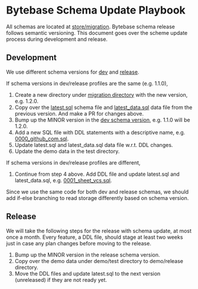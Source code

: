 # Bytebase Schema Update Playbook

All schemas are located at [store/migration](https://github.com/bytebase/bytebase/tree/main/store/migration). Bytebase schema release follows semantic versioning. This document goes over the scheme update process during development and release.

## Development
We use different schema versions for [dev](https://github.com/bytebase/bytebase/blob/main/bin/server/cmd/profile_dev.go) and [release](https://github.com/bytebase/bytebase/blob/main/bin/server/cmd/profile_release.go). 

If schema versions in dev/release profiles are the same (e.g. 1.1.0),
1. Create a new directory under [migration directory](https://github.com/bytebase/bytebase/tree/main/store/migration) with the new version, e.g. 1.2.0.
2. Copy over the [latest.sql](https://github.com/bytebase/bytebase/blob/main/store/migration/1.1.0/latest.sql) schema file and [latest_data.sql](https://github.com/bytebase/bytebase/blob/main/store/migration/1.1.0/latest_data.sql) data file from the previous version. And make a PR for changes above.
3. Bump up the MINOR version in the [dev schema version](https://github.com/bytebase/bytebase/blob/main/bin/server/cmd/profile_dev.go), e.g. 1.1.0 will be 1.2.0.
4. Add a new SQL file with DDL statements with a descriptive name, e.g. [0000_github_com.sql](https://github.com/bytebase/bytebase/blob/main/store/migration/1.1.0/0000_github_com.sql).
5. Update latest.sql and latest_data.sql data file w.r.t. DDL changes.
6. Update the demo data in the test directory.

If schema versions in dev/release profiles are different,
1. Continue from step 4 above. Add DDL file and update latest.sql and latest_data.sql, e.g. [0001_sheet_vcs.sql](https://github.com/bytebase/bytebase/blob/main/store/migration/1.1.0/0001_sheet_vcs.sql).

Since we use the same code for both dev and release schemas, we should add if-else branching to read storage differently based on schema version.

## Release
We will take the following steps for the release with schema update, at most once a month. Every feature, a DDL file, should stage at least two weeks just in case any plan changes before moving to the release.
1. Bump up the MINOR version in the release schema version.
1. Copy over the demo data under demo/test directory to demo/release directory.
1. Move the DDL files and update latest.sql to the next version (unreleased) if they are not ready yet.
